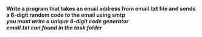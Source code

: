 **Write a program that takes an email address from email.txt file and sends a 6-digit random code to the email using smtp** <br>
***you must write a unique 6-digit code generator*** <br>
***email.txt can found in the task folder***